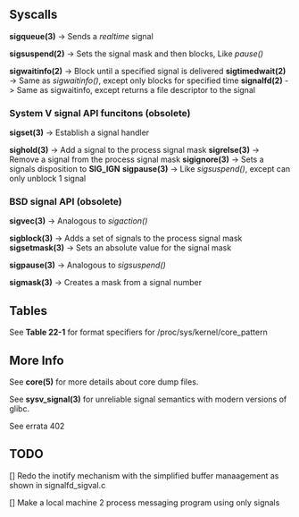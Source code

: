## Syscalls

**sigqueue(3)** -> Sends a *realtime* signal

**sigsuspend(2)** -> Sets the signal mask and then blocks, Like *pause()*

**sigwaitinfo(2)** -> Block until a specified signal is delivered
**sigtimedwait(2)** -> Same as *sigwaitinfo()*, except only blocks for specified time
**signalfd(2)** -> Same as sigwaitinfo, except returns a file descriptor to the signal

### System V signal API funcitons (obsolete)

**sigset(3)** -> Establish a signal handler

**sighold(3)** -> Add a signal to the process signal mask
**sigrelse(3)** -> Remove a signal from the process signal mask
**sigignore(3)** -> Sets a signals disposition to **SIG_IGN**
**sigpause(3)** -> Like *sigsuspend()*, except can only unblock 1 signal

### BSD signal API (obsolete)

**sigvec(3)** -> Analogous to *sigaction()*

**sigblock(3)** -> Adds a set of signals to the process signal mask
**sigsetmask(3)** -> Sets an absolute value for the signal mask

**sigpause(3)** -> Analogous to *sigsuspend()*

**sigmask(3)** ->  Creates a mask from a signal number

## Tables

See **Table 22-1** for format specifiers for /proc/sys/kernel/core_pattern

## More Info

See **core(5)** for more details about core dump files.

See **sysv_signal(3)** for unreliable signal semantics with modern versions of glibc.

See errata 402

## TODO

[] Redo the inotify mechanism with the simplified buffer manaagement as shown in
signalfd_sigval.c

[] Make a local machine 2 process messaging program using only signals
